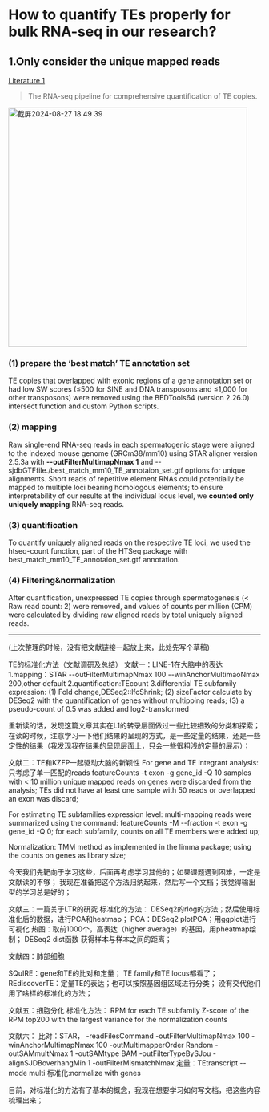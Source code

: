 # How to quantify TEs properly for bulk RNA-seq in our research?

## 1.Only consider the unique mapped reads

[Literature 1](https://www.nature.com/articles/s41594-020-0487-4#Sec10)

> The RNA-seq pipeline for comprehensive quantification of TE copies.
<img width="477" alt="截屏2024-08-27 18 49 39" src="https://github.com/user-attachments/assets/87cee135-7d78-457c-98c2-3747b568afe7">

### (1) prepare the ‘best match’ TE annotation set
TE copies that overlapped with exonic regions of a gene annotation set or had low SW scores (≤500 for SINE and DNA transposons and ≤1,000 for other transposons) were removed using the BEDTools64 (version 2.26.0) intersect function and custom Python scripts.

### (2) mapping
Raw single-end RNA-seq reads in each spermatogenic stage were aligned to the indexed mouse genome (GRCm38/mm10) using STAR aligner version 2.5.3a with **--outFilterMultimapNmax 1** and --sjdbGTFfile./best_match_mm10_TE_annotaion_set.gtf options for unique alignments. 
Short reads of repetitive element RNAs could potentially be mapped to multiple loci bearing homologous elements; to ensure interpretability of our results at the individual locus level, we **counted only uniquely mapping** RNA-seq reads.

### (3) quantification
To quantify uniquely aligned reads on the respective TE loci, we used the htseq-count function, part of the HTSeq package with best_match_mm10_TE_annotaion_set.gtf annotation.

### (4) Filtering&normalization
After quantification, unexpressed TE copies through spermatogenesis (< Raw read count: 2) were removed, and values of counts per million (CPM) were calculated by dividing raw aligned reads by total uniquely aligned reads. 







---

(上次整理的时候，没有把文献链接一起放上来，此处先写个草稿)

TE的标准化方法（文献调研及总结）
文献一：LINE-1在大脑中的表达
1.mapping：STAR --outFilterMultimapNmax 100 --winAnchorMultimaoNmax 200,other default
2.quantification:TEcount 
3.differential TE subfamily expression: 
 (1) Fold change,DESeq2::lfcShrink;
 (2) sizeFactor calculate by DESeq2 with the quantification of genes  without multipping reads;
 (3) a pseudo-count of 0.5 was added and log2-transformed
 
重新读的话，发现这篇文章其实在L1的转录层面做过一些比较细致的分类和探索；
在读的时候，注意学习一下他们结果的呈现的方式，是一些定量的结果，还是一些定性的结果（我发现我在结果的呈现层面上，只会一些很粗浅的定量的展示）；

文献二：TE和KZFP一起驱动大脑的新颖性
 For gene and TE integrant analysis:只考虑了单一匹配的reads
   featureCounts -t exon -g gene_id -Q 10
   samples with < 10 million unique mapped reads on genes were discarded from the analysis;
   TEs did not have at least one sample with 50 reads or overlapped an exon was discard;
 
 For estimating TE subfamilies expression level:
   multi-mapping reads were summarized using the command:
   featureCounts -M --fraction -t exon -g gene_id -Q 0; for each subfamily, counts on all TE members were added up;
 
 Normalization:
 	TMM method as implemented in the limma package;
 	using the counts on genes as library size;
 
 今天我们先靶向于学习这些，后面再考虑学习其他的；如果课题遇到困难，一定是文献读的不够；
 我现在准备把这个方法归纳起来，然后写一个文档；我觉得输出型的学习总是好的；
 
 文献三：一篇关于LTR的研究
 标准化的方法：
  DESeq2的rlog的方法；然后使用标准化后的数据，进行PCA和heatmap；
 PCA：DESeq2 plotPCA；用ggplot进行可视化
 热图：取前1000个，高表达（higher average）的基因，用pheatmap绘制；
 DESeq2 dist函数 获得样本与样本之间的距离；
 
 文献四：肺部细胞
 
 SQuIRE：gene和TE的比对和定量；
 TE family和TE locus都看了；
 REdiscoverTE：定量TE的表达；也可以按照基因组区域进行分类；
 没有交代他们用了啥样的标准化的方法；
 
 文献五：细胞分化
 标准化方法：
 RPM for each TE subfamily
 Z-score of the RPM 
 top200 with the largest variance for the normalization counts
 
 文献六：
 比对：STAR，
 -readFilesCommand -outFilterMultimapNmax 100 -winAnchorMultimapNmax 100 -outMultimapperOrder Random -outSAMmultNmax 1 -outSAMtype BAM -outFilterTypeBySJou -alignSJDBoverhangMin 1 -outFilterMismatchNmax
 定量：TEtranscript
 --mode multi
 标准化:normalize with genes
 
目前，对标准化的方法有了基本的概念，我现在想要学习如何写文档，把这些内容梳理出来；

 
 
 
 
 
 
 
  
 
 
